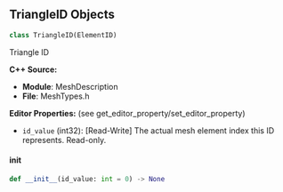 ## TriangleID Objects

```python
class TriangleID(ElementID)
```

Triangle ID

**C++ Source:**

- **Module**: MeshDescription
- **File**: MeshTypes.h

**Editor Properties:** (see get_editor_property/set_editor_property)

- ``id_value`` (int32):  [Read-Write] The actual mesh element index this ID represents.  Read-only.

<a id="unreal.TriangleID.__init__"></a>

#### __init__

```python
def __init__(id_value: int = 0) -> None
```

<a id="unreal.PolygonGroupID"></a>